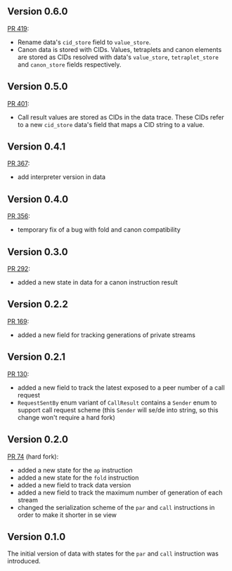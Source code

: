 ## Version 0.6.0
[PR 419](https://github.com/fluencelabs/aquavm/pull/419):  
- Rename data's `cid_store` field to `value_store`.
- Canon data is stored with CIDs.  Values, tetraplets and canon elements
  are stored as CIDs resolved with data's `value_store`, `tetraplet_store`
  and `canon_store` fields respectively.

## Version 0.5.0

[PR 401](https://github.com/fluencelabs/aquavm/pull/401):  
- Call result values are stored as CIDs in the data trace.  These CIDs refer
  to a new `cid_store` data's field that maps a CID string to a value.

## Version 0.4.1

[PR 367](https://github.com/fluencelabs/aquavm/pull/367):  
- add interpreter version in data

## Version 0.4.0

[PR 356](https://github.com/fluencelabs/aquavm/pull/358):  
- temporary fix of a bug with fold and canon compatibility

## Version 0.3.0

[PR 292](https://github.com/fluencelabs/aquavm/pull/292):  
- added a new state in data for a canon instruction result

## Version 0.2.2

[PR 169](https://github.com/fluencelabs/aquavm/pull/169):  
- added a new field for tracking generations of private streams

## Version 0.2.1

[PR 130](https://github.com/fluencelabs/aquavm/pull/130):  
- added a new field to track the latest exposed to a peer number of a call request
- `RequestSentBy` enum variant of `CallResult` contains a `Sender` enum to support call request scheme (this `Sender` will se/de into string, so this change won't require a hard fork) 

## Version 0.2.0

[PR 74](https://github.com/fluencelabs/aquavm/pull/74) (hard fork):
- added a new state for the `ap` instruction
- added a new state for the `fold` instruction
- added a new field to track data version
- added a new field to track the maximum number of generation of each stream
- changed the serialization scheme of the `par` and `call` instructions in order to make it shorter in se view

## Version 0.1.0

The initial version of data with states for the `par` and `call` instruction was introduced.
